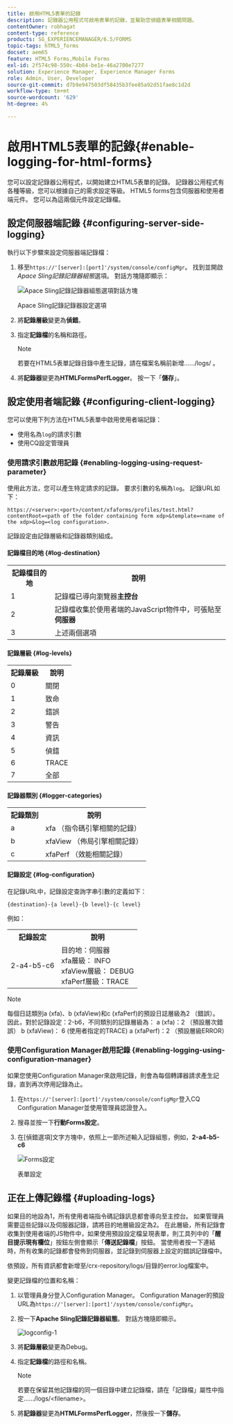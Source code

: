 ```yaml
---
title: 啟用HTML5表單的記錄
description: 記錄器公用程式可啟用表單的記錄，並幫助您偵錯表單相關問題。
contentOwner: robhagat
content-type: reference
products: SG_EXPERIENCEMANAGER/6.5/FORMS
topic-tags: hTML5_forms
docset: aem65
feature: HTML5 Forms,Mobile Forms
exl-id: 2f574c98-550c-4b84-be1e-46a2700e7277
solution: Experience Manager, Experience Manager Forms
role: Admin, User, Developer
source-git-commit: d7b9e947503df58435b3fee85a92d51fae8c1d2d
workflow-type: tm+mt
source-wordcount: '629'
ht-degree: 4%

---
```


# 啟用HTML5表單的記錄{#enable-logging-for-html-forms}

您可以設定記錄器公用程式，以開始建立HTML5表單的記錄。 記錄器公用程式有各種等級，您可以根據自己的需求設定等級。 HTML5 forms包含伺服器和使用者端元件。 您可以為這兩個元件設定記錄檔。

## 設定伺服器端記錄 {#configuring-server-side-logging}

執行以下步驟來設定伺服器端記錄檔：

1. 移至`https://'[server]:[port]'/system/console/configMgr`。 找到並開啟&#x200B;*Apace Sling記錄記錄器組態*&#x200B;選項。 對話方塊隨即顯示：

   ![ Apace Sling記錄記錄器組態選項對話方塊](assets/logconfig.png)

   Apace Sling記錄記錄器設定選項

1. 將&#x200B;**記錄層級**&#x200B;變更為&#x200B;**偵錯**。

1. 指定&#x200B;**記錄檔**&#x200B;的名稱和路徑。

   >[!NOTE]
   >
   >若要在HTML5表單記錄目錄中產生記錄，請在檔案名稱前新增……/logs/ 。

1. 將&#x200B;**記錄器**&#x200B;變更為&#x200B;**HTMLFormsPerfLogger**。 按一下「**儲存**」。

## 設定使用者端記錄 {#configuring-client-logging}

您可以使用下列方法在HTML5表單中啟用使用者端記錄：

* 使用名為`log`的請求引數
* 使用CQ設定管理員

### 使用請求引數啟用記錄 {#enabling-logging-using-request-parameter}

使用此方法，您可以產生特定請求的記錄。 要求引數的名稱為`log`。 記錄URL如下：

`https://<server>:<port>/content/xfaforms/profiles/test.html?contentRoot=<path of the folder containing form xdp>&template=<name of the xdp>&log=<log configuration>.`

記錄設定由記錄層級和記錄器類別組成。

#### 記錄檔目的地 {#log-destination}

<table>
 <tbody>
  <tr>
   <th><strong>記錄檔目的地</strong></th>
   <th><strong>說明</strong></th>
  </tr>
  <tr>
   <td>1</td>
   <td>記錄檔已導向瀏覽器<strong>主控台</strong></td>
  </tr>
  <tr>
   <td>2</td>
   <td>記錄檔收集於使用者端的JavaScript物件中，可張貼至<strong>伺服器</strong> </td>
  </tr>
  <tr>
   <td>3</td>
   <td>上述兩個選項<br /> </td>
  </tr>
 </tbody>
</table>

#### 記錄層級 {#log-levels}

<table>
 <tbody>
  <tr>
   <th>記錄層級</th>
   <th>說明</th>
  </tr>
  <tr>
   <td>0</td>
   <td>關閉<br type="_moz" /> </td>
  </tr>
  <tr>
   <td>1</td>
   <td>致命<br type="_moz" /> </td>
  </tr>
  <tr>
   <td>2</td>
   <td>錯誤<br type="_moz" /> </td>
  </tr>
  <tr>
   <td>3</td>
   <td>警告<br type="_moz" /> </td>
  </tr>
  <tr>
   <td>4</td>
   <td>資訊<br type="_moz" /> </td>
  </tr>
  <tr>
   <td>5</td>
   <td>偵錯<br type="_moz" /> </td>
  </tr>
  <tr>
   <td>6</td>
   <td>TRACE<br type="_moz" /> </td>
  </tr>
  <tr>
   <td>7</td>
   <td>全部<br type="_moz" /> </td>
  </tr>
 </tbody>
</table>

#### 記錄器類別 {#logger-categories}

<table>
 <tbody>
  <tr>
   <th>記錄類別</th>
   <th>說明</th>
  </tr>
  <tr>
   <td>a</td>
   <td>xfa （指令碼引擎相關的記錄）</td>
  </tr>
  <tr>
   <td>b</td>
   <td>xfaView （佈局引擎相關記錄）<br type="_moz" /> </td>
  </tr>
  <tr>
   <td>c</td>
   <td>xfaPerf （效能相關記錄）<br type="_moz" /> </td>
  </tr>
 </tbody>
</table>

#### 記錄設定 {#log-configuration}

在記錄URL中，記錄設定查詢字串引數的定義如下：

`{destination}-{a level}-{b level}-{c level}`

例如：

<table>
 <tbody>
  <tr>
   <th>記錄設定</th>
   <th>說明</th>
  </tr>
  <tr>
   <td>2-a4-b5-c6<br type="_moz" /> </td>
   <td>目的地：伺服器<br /> xfa層級： INFO<br /> xfaView層級： DEBUG<br /> xfaPerf層級：TRACE</td>
  </tr>
 </tbody>
</table>

>[!NOTE]
>
>每個日誌類別a (xfa)、b (xfaView)和c (xfaPerf)的預設日誌層級為2 （錯誤）。 因此，對於記錄設定：2-b6，不同類別的記錄層級為：
>a (xfa)：2 （預設層次錯誤）
>b (xfaView)： 6 (使用者指定的TRACE)
>a (xfaPerf)：2 （預設層級ERROR）

### 使用Configuration Manager啟用記錄 {#enabling-logging-using-configuration-manager}

如果您使用Configuration Manager來啟用記錄，則會為每個轉譯器請求產生記錄，直到再次停用記錄為止。

1. 在`https://'[server]:[port]'/system/console/configMgr`登入CQ Configuration Manager並使用管理員認證登入。
1. 搜尋並按一下&#x200B;**行動Forms設定**。
1. 在[偵錯選項]文字方塊中，依照上一節所述輸入記錄組態，例如，**2-a4-b5-c6**

   ![Forms設定](assets/forms_configuration.png)

   表單設定

## 正在上傳記錄檔 {#uploading-logs}

如果目的地設為1，所有使用者端指令碼記錄訊息都會導向至主控台。 如果管理員需要這些記錄以及伺服器記錄，請將目的地層級設定為2。 在此層級，所有記錄會收集到使用者端的JS物件中，如果使用預設設定檔呈現表單，則工具列中的「**醒目提示現有欄位**」按鈕左側會顯示「**傳送記錄檔**」按鈕。 當使用者按一下連結時，所有收集的記錄都會發佈到伺服器，並記錄到伺服器上設定的錯誤記錄檔中。

依預設，所有資訊都會新增至/crx-repository/logs/目錄的error.log檔案中。

變更記錄檔的位置和名稱：

1. 以管理員身分登入Configuration Manager。 Configuration Manager的預設URL為`https://'[server]:[port]'/system/console/configMgr`。
1. 按一下&#x200B;**Apache Sling記錄記錄器組態**。 對話方塊隨即顯示。

   ![logconfig-1](assets/logconfig-1.png)

1. 將&#x200B;**記錄層級**&#x200B;變更為Debug。

1. 指定&#x200B;**記錄檔**&#x200B;的路徑和名稱。

   >[!NOTE]
   >
   >若要在保留其他記錄檔的同一個目錄中建立記錄檔，請在「記錄檔」屬性中指定……/logs/&lt;filename>。

1. 將&#x200B;**記錄器**&#x200B;變更為&#x200B;**HTMLFormsPerfLogger**，然後按一下&#x200B;**儲存**。
